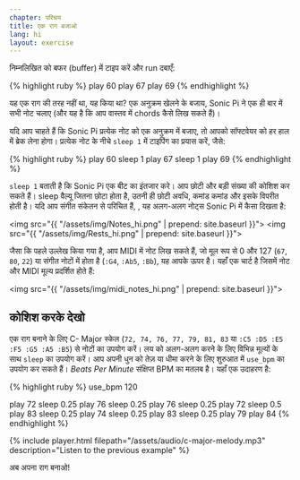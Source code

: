 ```yaml
---
chapter: परिचय
title: एक राग बजाओ
lang: hi
layout: exercise
---
```


निम्नलिखित को बफर (buffer) में टाइप करें और run दबाएँ:

{% highlight ruby %}
play 60
play 67
play 69
{% endhighlight %}

यह एक राग की तरह नहीं था, यह किया था? एक अनुक्रम खेलने के बजाय, Sonic Pi ने एक ही बार में सभी नोट चलाए (और यह है कि आप वास्तव में chords कैसे लिख सकते हैं)।

यदि आप चाहते हैं कि Sonic Pi प्रत्येक नोट को एक अनुक्रम में बजाए, तो आपको सॉफ्टवेयर को हर हाल में ब्रेक लेना होगा। प्रत्येक नोट के नीचे `sleep 1` में टाइपिंग का प्रयास करें, जैसे:

{% highlight ruby %}
play 60
sleep 1
play 67
sleep 1
play 69
{% endhighlight %}

`sleep 1` बताती है कि Sonic Pi एक बीट का इंतजार करे। आप छोटी और बड़ी संख्या की कोशिश कर सकते हैं। sleep वैल्यू जितना छोटा होता है, उतनी ही छोटी अवधि, कमांड कमांड और इसके विपरीत होती है। यदि आप संगीत संकेतन से परिचित हैं, , यह अलग-अलग नोट्स Sonic Pi में कैसा दिखता है:

<img src="{{ "/assets/img/Notes_hi.png" | prepend: site.baseurl }}"> 
<img src="{{ "/assets/img/Rests_hi.png" | prepend: site.baseurl }}">

जैसा कि पहले उल्लेख किया गया है, आप MIDI में नोट लिख सकते हैं, जो मूल रूप से 0 और 127 (`67`, `80`, `22`) या संगीत नोटों में होता है (`:G4`, `:Ab5`, `:Bb`), यह आपके ऊपर है। यहाँ एक चार्ट है जिसमें नोट और MIDI मूल्य प्रदर्शित होते हैं:

<img src="{{ "/assets/img/midi_notes_hi.png" | prepend: site.baseurl }}">

## कोशिश करके देखो

एक राग बनाने के लिए C- Major स्केल (`72, 74, 76, 77, 79, 81, 83` या `:C5 :D5 :E5 :F5 :G5 :A5 :B5`) से नोटों का उपयोग करें। लय को अलग-अलग करने के लिए विभिन्न मूल्यों के साथ `sleep` का उपयोग करें। आप अपनी धुन को तेज़ या धीमा करने के लिए शुरुआत में `use_bpm` का उपयोग कर सकते हैं। _Beats Per Minute_  संक्षिप्त BPM का मतलब है। यहाँ एक उदाहरण है:

{% highlight ruby %}
use_bpm 120

play 72
sleep 0.25
play 76
sleep 0.25
play 76
sleep 0.25
play 72
sleep 0.5
play 83
sleep 0.25
play 74
sleep 0.25
play 83
sleep 0.25
play 79
play 84
{% endhighlight %}

{% include player.html filepath="/assets/audio/c-major-melody.mp3" description="Listen to the previous example" %}

अब अपना राग बनाओ!